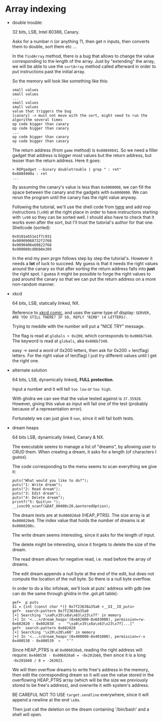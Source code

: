 # Array indexing

* double trouble:

    32 bits, LSB, Intel 80386, Canary.

    Asks for a number n (or anything ?), then get n inputs, then converts them to double, sort them etc ...

    In the `findArray` method, there is a bug that allows to change the value corresponding to the length of the array. Just by "extending" the array, we will be able to use the `sortArray` method called afterward in order to put instructions past the initial array.

    So the memory will look like something like this:
    ```
    small values
    small values
    ...
    small values
    small values
    value that triggers the bug
    [canary] -> must not move with the sort, might need to run the algorithm several times
    op code bigger than canary
    op code bigger than canary
    ...
    op code bigger than canary
    op code bigger than canary
    ```

    The return address (from `game` method) is `0x08049841`. So we need a filler gadget that address is bigger most values but the return address, but lesser than the return address.
    Here it goes:
    ```
    > ROPgadget --binary doubletrouble | grep " : ret"
    0x0804900a : ret
    ...
    ```

    By assuming the canary's value is less than `0x8000000`, we can fill the space between the canary and the gadgets with `0x8000000`. We can rerun the program until the canary has the right value anyway.

    Following the tutorial, we'll use the shell code from [here](http://shell-storm.org/shellcode/files/shellcode-599.php) and add nop instructions (`\x90`) at the right place in order to have instructions starting with `\x90` so they can be sorted well. I should also have to check that it works even after the sort, but I'll trust the tutorial's author for that one.
    Shellcode (sorted):
    ```
    0x9101eb51e1f7c931
    0x90909068732f2f68
    0x9090406e69622f68
    0x900080cd0bb0e389
    ```

    In the end my pwn prgm follows step by step the tutorial's. However it needs a **lot** of luck to succeed. My guess is that it needs the right values around the canary so that after sorting the return address falls into **just** the right spot. I guess it might be possible to forge the right values to pad around the canary so that we can put the return address on a more non-random manner.

* xkcd

    64 bits, LSB, statically linked, NX.

    Reference to [xkcd comic](https://xkcd.com/1354/), and uses the same type of display: `SERVER, ARE YOU STILL THERE? IF SO, REPLY "BIRD" (4 LETTERS).`

    Trying to meddle with the number will put a "NICE TRY" message.

    The flag is read at `globals + 0x200`, which corresponds to `0x006b7540`. The keyword is read at `globals`, aka `0x006b7340`.

    easy -> send a word of 0x200 letters, then ask for 0x200 + len(flag) letters. For the right value of len(flag) I just try different values until I get the right one.

* alternate solution

    64 bits, LSB, dynamically linkedj, **FULL protection**.

    Input a number and it will tell `too low` or `too high`.
    
    With ghidra we can see that the value tested against is `37.35928`. However, giving this value as input will fail one of the test (probably because of a representation error).

    Fortunately we can just give it `nan`, since it will fail both tests.

* dream heaps

    64 bits LSB, dynamically linked, Canary & NX.

    The executable seems to manage a list of "dreams", by allowing user to CRUD them. When creating a dream, it asks for a length (of characters I guess).

    The code corresponding to the menu seems to scan everything we give it:
    ```
    puts("What would you like to do?");
    puts("1: Write dream");
    puts("2: Read dream");
    puts("3: Edit dream");
    puts("4: Delete dream");
    printf("5: Quit\n> ");
    __isoc99_scanf(&DAT_00400c20,&enteredOption);
    ```

    The dream texts are at `0x006020a0` (HEAP_PTRS). The size array is at `0x006020e0`. The index value that holds the number of dreams is at `0x0060208c`.

    The write dream seems interesting, since it asks for the length of input.
    
    The delete might be interesting, since it forgets to delete the size of the dream. 
    
    The read dream allows for negative read, i.e. read before the array of dreams.

    The edit dream appends a null byte at the end of the edit, but does not compute the location of the null byte. So there is a null byte overflow.

    In order to do a libc infoleak, we'll look at puts' address with gdb (we can do the same through ghidra in the .got.plt table):
    ```gdb
    gef➤  p puts
    $1 = {int (const char *)} 0x7f23638a35a0 <__GI__IO_puts>
    gef➤  search-pattern 0x7f23638a35a0
    [+] Searching '\xa0\x35\x8a\x63\x23\x7f' in memory
    [+] In '<...>/dream_heaps'(0x602000-0x603000), permission=rw-
    0x602020 - 0x602038  →   "\xa0\x35\x8a\x63\x23\x7f[...]" 
    gef➤  search-pattern 0x602020
    [+] Searching '\x20\x20\x60' in memory
    [+] In '<...>/dream_heaps'(0x400000-0x401000), permission=r-x
    0x400538 - 0x400539  →   "`" 
    ```

    Since HEAP_PTRS is at `0x006020a0`, reading the right address will require:
    `0x400538 - 0x006020a0 = -0x201b68`, then since it is a long `-0x201b68 / 8 = -263021`.

    We will then overflow dreams to write free's address in the memory, then edit the corresponding dream so it will use the value stored in the overflowing HEAP_PTRS array (which will be the size we previously stored to be free's address), and overwrite it with system's address.

    BE CAREFUL NOT TO USE `target.sendline` everywhere, since it will append a newline at the end `\x0a`.

    Then just call the deletion on the dream containing '/bin/bash' and a shell will open.